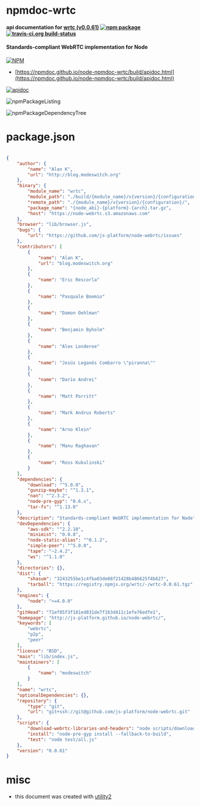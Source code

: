 # npmdoc-wrtc

#### api documentation for  [wrtc (v0.0.61)](http://js-platform.github.io/node-webrtc/)  [![npm package](https://img.shields.io/npm/v/npmdoc-wrtc.svg?style=flat-square)](https://www.npmjs.org/package/npmdoc-wrtc) [![travis-ci.org build-status](https://api.travis-ci.org/npmdoc/node-npmdoc-wrtc.svg)](https://travis-ci.org/npmdoc/node-npmdoc-wrtc)

#### Standards-compliant WebRTC implementation for Node

[![NPM](https://nodei.co/npm/wrtc.png?downloads=true&downloadRank=true&stars=true)](https://www.npmjs.com/package/wrtc)

- [https://npmdoc.github.io/node-npmdoc-wrtc/build/apidoc.html](https://npmdoc.github.io/node-npmdoc-wrtc/build/apidoc.html)

[![apidoc](https://npmdoc.github.io/node-npmdoc-wrtc/build/screenCapture.buildCi.browser.%252Ftmp%252Fbuild%252Fapidoc.html.png)](https://npmdoc.github.io/node-npmdoc-wrtc/build/apidoc.html)

![npmPackageListing](https://npmdoc.github.io/node-npmdoc-wrtc/build/screenCapture.npmPackageListing.svg)

![npmPackageDependencyTree](https://npmdoc.github.io/node-npmdoc-wrtc/build/screenCapture.npmPackageDependencyTree.svg)



# package.json

```json

{
    "author": {
        "name": "Alan K",
        "url": "http://blog.modeswitch.org"
    },
    "binary": {
        "module_name": "wrtc",
        "module_path": "./build/{module_name}/v{version}/{configuration}/{node_abi}-{platform}-{arch}/",
        "remote_path": "./{module_name}/v{version}/{configuration}/",
        "package_name": "{node_abi}-{platform}-{arch}.tar.gz",
        "host": "https://node-webrtc.s3.amazonaws.com"
    },
    "browser": "lib/browser.js",
    "bugs": {
        "url": "https://github.com/js-platform/node-webrtc/issues"
    },
    "contributors": [
        {
            "name": "Alan K",
            "url": "blog.modeswitch.org"
        },
        {
            "name": "Eric Rescorla"
        },
        {
            "name": "Pasquale Boemio"
        },
        {
            "name": "Damon Oehlman"
        },
        {
            "name": "Benjamin Byholm"
        },
        {
            "name": "Alex Londeree"
        },
        {
            "name": "Jesús Leganés Combarro \"piranna\""
        },
        {
            "name": "Dario Andrei"
        },
        {
            "name": "Matt Porritt"
        },
        {
            "name": "Mark Andrus Roberts"
        },
        {
            "name": "Arno Klein"
        },
        {
            "name": "Manu Raghavan"
        },
        {
            "name": "Ross Kukulinski"
        }
    ],
    "dependencies": {
        "download": "^5.0.0",
        "gunzip-maybe": "^1.3.1",
        "nan": "^2.3.2",
        "node-pre-gyp": "0.6.x",
        "tar-fs": "^1.13.0"
    },
    "description": "Standards-compliant WebRTC implementation for Node",
    "devDependencies": {
        "aws-sdk": "^2.2.10",
        "minimist": "0.0.8",
        "node-static-alias": "^0.1.2",
        "simple-peer": "^5.0.0",
        "tape": "~2.4.2",
        "ws": "^1.1.0"
    },
    "directories": {},
    "dist": {
        "shasum": "3243255be1c4fba03de08f21428b486625f4b627",
        "tarball": "https://registry.npmjs.org/wrtc/-/wrtc-0.0.61.tgz"
    },
    "engines": {
        "node": ">=4.0.0"
    },
    "gitHead": "71ef85f3f181ed831de7f163d411c1efe76edfe1",
    "homepage": "http://js-platform.github.io/node-webrtc/",
    "keywords": [
        "webrtc",
        "p2p",
        "peer"
    ],
    "license": "BSD",
    "main": "lib/index.js",
    "maintainers": [
        {
            "name": "modeswitch"
        }
    ],
    "name": "wrtc",
    "optionalDependencies": {},
    "repository": {
        "type": "git",
        "url": "git+ssh://git@github.com/js-platform/node-webrtc.git"
    },
    "scripts": {
        "download-webrtc-libraries-and-headers": "node scripts/download-webrtc-libraries-and-headers.js",
        "install": "node-pre-gyp install --fallback-to-build",
        "test": "node test/all.js"
    },
    "version": "0.0.61"
}
```



# misc
- this document was created with [utility2](https://github.com/kaizhu256/node-utility2)
